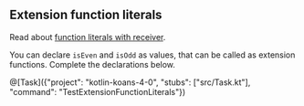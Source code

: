 ## Extension function literals

Read about [function literals with receiver](https://kotlinlang.org/docs/reference/lambdas.html#function-literals-with-receiver).

You can declare `isEven` and `isOdd` as values, that can be called as extension functions.
Complete the declarations below.

@[Task]({"project": "kotlin-koans-4-0", "stubs": ["src/Task.kt"], "command": "TestExtensionFunctionLiterals"})